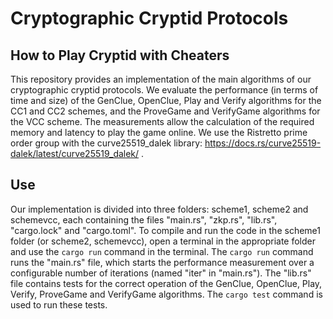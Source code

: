 # Cryptographic Cryptid Protocols
## How to Play Cryptid with Cheaters
This repository provides an implementation of the main algorithms of our cryptographic cryptid protocols.
We evaluate the performance (in terms of time and size) of the GenClue, OpenClue, Play and Verify algorithms for the CC1 and CC2 schemes, and the ProveGame and VerifyGame algorithms for the VCC scheme. The measurements allow the calculation of the required memory and latency to play the game online.
We use the Ristretto prime order group with the curve25519_dalek library: https://docs.rs/curve25519-dalek/latest/curve25519_dalek/ .

## Use
Our implementation is divided into three folders: scheme1, scheme2 and schemevcc, each containing the files "main.rs", "zkp.rs", "lib.rs", "cargo.lock" and "cargo.toml".
To compile and run the code in the scheme1 folder (or scheme2, schemevcc), open a terminal in the appropriate folder and use the `cargo run` command in the terminal.
The `cargo run` command runs the "main.rs" file, which starts the performance measurement over a configurable number of iterations (named "iter" in "main.rs").
The "lib.rs" file contains tests for the correct operation of the GenClue, OpenClue, Play, Verify, ProveGame and VerifyGame algorithms. The `cargo test` command is used to run these tests.

